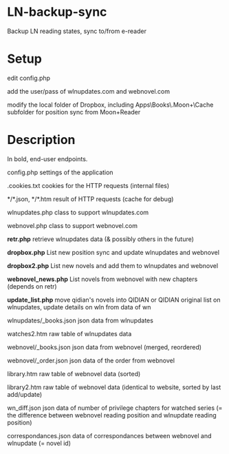# LN-backup-sync
Backup LN reading states, sync to/from e-reader

Setup
=====

edit config.php

add the user/pass of wlnupdates.com and webnovel.com

modify the local folder of Dropbox, including Apps\\Books\\.Moon+\\Cache subfolder for position sync from Moon+Reader

Description
===========

In bold, end-user endpoints.

config.php settings of the application

.cookies.txt cookies for the HTTP requests (internal files)

\*/\*.json, \*/\*.htm result of HTTP requests (cache for debug)

wlnupdates.php class to support wlnupdates.com

webnovel.php class to support webnovel.com

**retr.php** retrieve wlnupdates data (& possibly others in the future)

**dropbox.php** List new position sync and update wlnupdates and webnovel

**dropbox2.php** List new novels and add them to wlnupdates and webnovel

**webnovel_news.php** List novels from webnovel with new chapters (depends on retr)

**update_list.php** move qidian's novels into QIDIAN or QIDIAN original list on wlnupdates, update details on wln from data of wn

wlnupdates/\_books.json json data from wlnupdates

watches2.htm raw table of wlnupdates data

webnovel/\_books.json json data from webnovel (merged, reordered)

webnovel/\_order.json json data of the order from webnovel

library.htm raw table of webnovel data (sorted)

library2.htm raw table of webnovel data (identical to website, sorted by last add/update)

wn\_diff.json json data of number of privilege chapters for watched series (= the difference between webnovel reading position and wlnupdate reading position)

correspondances.json data of correspondances between webnovel and wlnupdate (= novel id)

